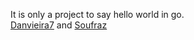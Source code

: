 It is only a project to say hello world in go.    
[Danvieira7](https://github.com/Danvieira7) and [Soufraz](https://github.com/soufraz)